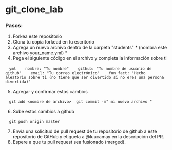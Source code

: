 git_clone_lab
=============

### Pasos:

1. Forkea este repositorio
2. Clona tu copia forkead en tu escritorio
3. Agrega un nuevo archivo dentro de la carpeta "students" * (nombra este archivo your_name.yml) *
4. Pega el siguiente código en el archivo y completa la información sobre ti

   ```yml
   nombre: "Tu nombre"
   github: "Tu nombre de usuario de github"
   email: "Tu correo electrónico"
   fun_fact: "Hecho aleatorio sobre ti (no tiene que ser divertido si no eres una persona divertida)"
   ```

5. Agregar y confirmar estos cambios

   `git add <nombre de archivo>`
   `git commit -m" mi nuevo archivo "`
   
6. Sube estos cambios a github

   `git push origin master`

7. Envía una solicitud de pull request de tu repositorio de github a este repositorio de GitHub y etiqueta a @luucamay en la descripción del PR.
8. Espere a que tu pull request sea fusionado (merged).
